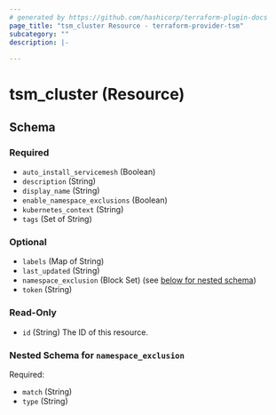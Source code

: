 ```yaml
---
# generated by https://github.com/hashicorp/terraform-plugin-docs
page_title: "tsm_cluster Resource - terraform-provider-tsm"
subcategory: ""
description: |-
  
---
```


# tsm_cluster (Resource)





<!-- schema generated by tfplugindocs -->
## Schema

### Required

- `auto_install_servicemesh` (Boolean)
- `description` (String)
- `display_name` (String)
- `enable_namespace_exclusions` (Boolean)
- `kubernetes_context` (String)
- `tags` (Set of String)

### Optional

- `labels` (Map of String)
- `last_updated` (String)
- `namespace_exclusion` (Block Set) (see [below for nested schema](#nestedblock--namespace_exclusion))
- `token` (String)

### Read-Only

- `id` (String) The ID of this resource.

<a id="nestedblock--namespace_exclusion"></a>
### Nested Schema for `namespace_exclusion`

Required:

- `match` (String)
- `type` (String)


